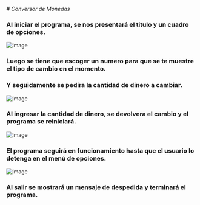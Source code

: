 <em> # Conversor de Monedas </em>
<h3>Al iniciar el programa, se nos presentará el titulo y un cuadro de opciones.</h3>

![image](https://github.com/MuffinCalentito/Conversor-de-Monedas/assets/168986483/560c7e44-0ad6-4ce6-935f-779e5a91b359)
<h3>Luego se tiene que escoger un numero para que se te muestre el tipo de cambio en el momento.</h3>
<h3>Y seguidamente se pedira la cantidad de dinero a cambiar.</h3>

![image](https://github.com/MuffinCalentito/Conversor-de-Monedas/assets/168986483/c92887a3-554f-4df3-a362-0f811d32fc95)
<h3>Al ingresar la cantidad de dinero, se devolvera el cambio y el programa se reiniciará.</h3>

![image](https://github.com/MuffinCalentito/Conversor-de-Monedas/assets/168986483/8ebff9f7-528a-43b0-88bd-2f149c4a7fc8)
<h3>El programa seguirá en funcionamiento hasta que el usuario lo detenga en el menú de opciones.</h3>

![image](https://github.com/MuffinCalentito/Conversor-de-Monedas/assets/168986483/0711dd4a-3a1f-4bae-b492-6c0fa25dae86)
<h3>Al salir se mostrará un mensaje de despedida y terminará el programa.</h3>


